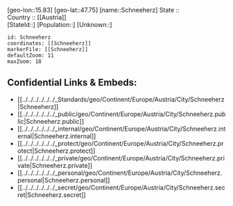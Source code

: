 ﻿---
location: [47.75,15.83] 
mapzoom: [7,12] 
mapmarker: city 
type: City
tags:
- geo/City


SpocWebEntityId: 34058
isDeleted: false
confidential: public

---
[geo-lon::15.83] 
[geo-lat::47.75] 
[name::Schneeherz] 
State ::  
Country :: [[Austria]]  
[StateId::] 
[Population::] 
[Unknown::] 


```leaflet
id: Schneeherz
coordinates: [[Schneeherz]] 
markerFile: [[Schneeherz]] 
defaultZoom: 11 
maxZoom: 18
```


## Confidential Links & Embeds: 
- [[../../../../../../_Standards/geo/Continent/Europe/Austria/City/Schneeherz|Schneeherz]] 
- [[../../../../../../_public/geo/Continent/Europe/Austria/City/Schneeherz.public|Schneeherz.public]] 
- [[../../../../../../_internal/geo/Continent/Europe/Austria/City/Schneeherz.internal|Schneeherz.internal]] 
- [[../../../../../../_protect/geo/Continent/Europe/Austria/City/Schneeherz.protect|Schneeherz.protect]] 
- [[../../../../../../_private/geo/Continent/Europe/Austria/City/Schneeherz.private|Schneeherz.private]] 
- [[../../../../../../_personal/geo/Continent/Europe/Austria/City/Schneeherz.personal|Schneeherz.personal]] 
- [[../../../../../../_secret/geo/Continent/Europe/Austria/City/Schneeherz.secret|Schneeherz.secret]] 
